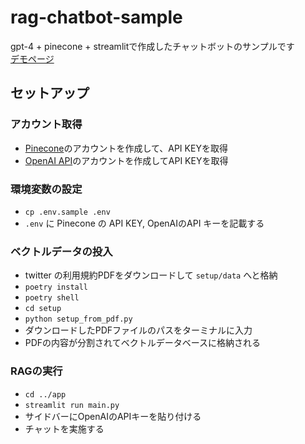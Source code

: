 # rag-chatbot-sample
gpt-4 + pinecone + streamlitで作成したチャットボットのサンプルです  
[デモページ](https://twitter-rag-chatbot.streamlit.app/)

## セットアップ
### アカウント取得
- [Pinecone](https://www.pinecone.io/)のアカウントを作成して、API KEYを取得
- [OpenAI API](https://openai.com/index/openai-api/)のアカウントを作成してAPI KEYを取得

### 環境変数の設定
- `cp .env.sample .env`
- `.env` に Pinecone の API KEY, OpenAIのAPI キーを記載する

### ベクトルデータの投入
- twitter の利用規約PDFをダウンロードして `setup/data` へと格納
- `poetry install`
- `poetry shell`
- `cd setup`
- `python setup_from_pdf.py`
- ダウンロードしたPDFファイルのパスをターミナルに入力
- PDFの内容が分割されてベクトルデータベースに格納される

### RAGの実行
- `cd ../app`
- `streamlit run main.py`
- サイドバーにOpenAIのAPIキーを貼り付ける
- チャットを実施する
